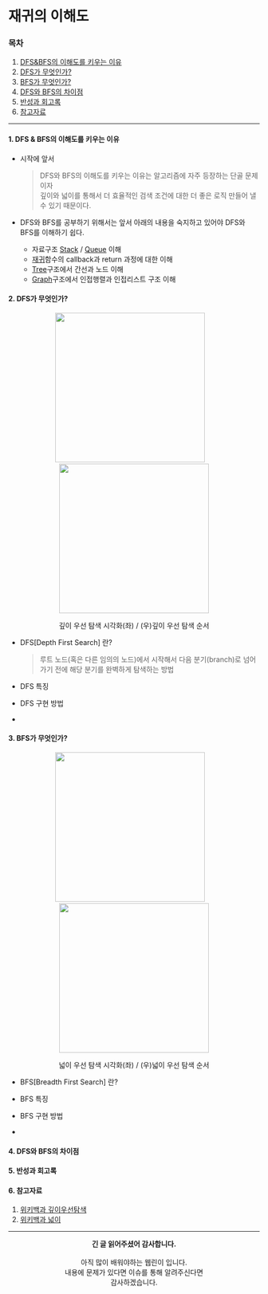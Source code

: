 # 재귀의 이해도

### 목차
1. [DFS&BFS의 이해도를 키우는 이유](https://github.com/hongcoding94/Daily-Coding-Test-java/blob/main/%EC%95%8C%EA%B3%A0%EB%A6%AC%EC%A6%98%20%ED%9A%8C%EA%B3%A0%EB%A1%9D/010.%20DFS&BFS%EC%9D%98%20%EC%9D%B4%ED%95%B4%EB%8F%84.md#1-dfs--bfs%EC%9D%98-%EC%9D%B4%ED%95%B4%EB%8F%84%EB%A5%BC-%ED%82%A4%EC%9A%B0%EB%8A%94-%EC%9D%B4%EC%9C%A0)
2. [DFS가 무엇인가?](https://github.com/hongcoding94/Daily-Coding-Test-java/blob/main/%EC%95%8C%EA%B3%A0%EB%A6%AC%EC%A6%98%20%ED%9A%8C%EA%B3%A0%EB%A1%9D/010.%20DFS&BFS%EC%9D%98%20%EC%9D%B4%ED%95%B4%EB%8F%84.md#2-dfs%EA%B0%80-%EB%AC%B4%EC%97%87%EC%9D%B8%EA%B0%80)
3. [BFS가 무엇인가?](https://github.com/hongcoding94/Daily-Coding-Test-java/blob/main/%EC%95%8C%EA%B3%A0%EB%A6%AC%EC%A6%98%20%ED%9A%8C%EA%B3%A0%EB%A1%9D/010.%20DFS&BFS%EC%9D%98%20%EC%9D%B4%ED%95%B4%EB%8F%84.md#3-bfs%EA%B0%80-%EB%AC%B4%EC%97%87%EC%9D%B8%EA%B0%80)
4. [DFS와 BFS의 차이점](https://github.com/hongcoding94/Daily-Coding-Test-java/blob/main/%EC%95%8C%EA%B3%A0%EB%A6%AC%EC%A6%98%20%ED%9A%8C%EA%B3%A0%EB%A1%9D/010.%20DFS&BFS%EC%9D%98%20%EC%9D%B4%ED%95%B4%EB%8F%84.md#4-dfs%EC%99%80-bfs%EC%9D%98-%EC%B0%A8%EC%9D%B4%EC%A0%90)
5. [반성과 회고록](https://github.com/hongcoding94/Daily-Coding-Test-java/blob/main/%EC%95%8C%EA%B3%A0%EB%A6%AC%EC%A6%98%20%ED%9A%8C%EA%B3%A0%EB%A1%9D/010.%20DFS&BFS%EC%9D%98%20%EC%9D%B4%ED%95%B4%EB%8F%84.md#5-%EB%B0%98%EC%84%B1%EA%B3%BC-%ED%9A%8C%EA%B3%A0%EB%A1%9D)
6. [참고자료](https://github.com/hongcoding94/Daily-Coding-Test-java/blob/main/%EC%95%8C%EA%B3%A0%EB%A6%AC%EC%A6%98%20%ED%9A%8C%EA%B3%A0%EB%A1%9D/010.%20DFS&BFS%EC%9D%98%20%EC%9D%B4%ED%95%B4%EB%8F%84.md#6-%EC%B0%B8%EA%B3%A0%EC%9E%90%EB%A3%8C)

---

#### 1. DFS & BFS의 이해도를 키우는 이유

- 시작에 앞서
  > DFS와 BFS의 이해도를 키우는 이유는 알고리즘에 자주 등장하는 단골 문제이자<br/>
  > 깊이와 넓이를 통해서 더 효율적인 검색 조건에 대한 더 좋은 로직 만들어 낼 수 있기 때문이다.

- DFS와 BFS를 공부하기 위해서는 앞서 아래의 내용을 숙지하고 있어야 DFS와 BFS를 이해하기 쉽다.
  - 자료구조 [Stack](https://github.com/hongcoding94/Daily-Coding-Test-java/blob/main/%EC%95%8C%EA%B3%A0%EB%A6%AC%EC%A6%98%20%ED%9A%8C%EA%B3%A0%EB%A1%9D/007.%20Stack%EC%9D%98%20%EC%9D%B4%ED%95%B4%EB%8F%84.md) / [Queue](https://github.com/hongcoding94/Daily-Coding-Test-java/blob/main/%EC%95%8C%EA%B3%A0%EB%A6%AC%EC%A6%98%20%ED%9A%8C%EA%B3%A0%EB%A1%9D/006.%20Queue%EC%9D%98%20%EC%9D%B4%ED%95%B4%EB%8F%84.md) 이해
  - [재귀](https://github.com/hongcoding94/Daily-Coding-Test-java/blob/main/%EC%95%8C%EA%B3%A0%EB%A6%AC%EC%A6%98%20%ED%9A%8C%EA%B3%A0%EB%A1%9D/009.%20%EC%9E%AC%EA%B7%80%EC%9D%98%20%EC%9D%B4%ED%95%B4%EB%8F%84.md)함수의 callback과 return 과정에 대한 이해
  - [Tree](https://github.com/hongcoding94/Daily-Coding-Test-java/blob/main/%EC%95%8C%EA%B3%A0%EB%A6%AC%EC%A6%98%20%ED%9A%8C%EA%B3%A0%EB%A1%9D/004.%20Tree%EC%9D%98%20%EC%9D%B4%ED%95%B4%EB%8F%84.md)구조에서 간선과 노드 이해
  - [Graph](https://github.com/hongcoding94/Daily-Coding-Test-java/blob/main/%EC%95%8C%EA%B3%A0%EB%A6%AC%EC%A6%98%20%ED%9A%8C%EA%B3%A0%EB%A1%9D/005.%20Graph%EC%9D%98%20%EC%9D%B4%ED%95%B4%EB%8F%84.md)구조에서 인접행렬과 인접리스트 구조 이해

#### 2. DFS가 무엇인가?

<div align="center">
  <img src="https://upload.wikimedia.org/wikipedia/commons/7/7f/Depth-First-Search.gif" width="300" height="" />
  &nbsp; &nbsp;
  <img src="https://user-images.githubusercontent.com/66407386/187103543-7e717092-b049-4e48-b3b2-2364621cff85.png" width="300" height="300" />
  <p>깊이 우선 탐색 시각화(좌) / (우)깊이 우선 탐색 순서</p>
</div>

- DFS[Depth First Search] 란? 
  > 루트 노드(혹은 다른 임의의 노드)에서 시작해서 다음 분기(branch)로 넘어가기 전에 해당 분기를 완벽하게 탐색하는 방법<br/>
  > 

- DFS 특징



- DFS 구현 방법


- 

#### 3. BFS가 무엇인가?

<div align="center">
  <img src="https://upload.wikimedia.org/wikipedia/commons/4/46/Animated_BFS.gif" width="300" height="300" />
  &nbsp; &nbsp;
  <img src="https://user-images.githubusercontent.com/66407386/187103809-ab1f3056-7193-41c5-87cd-4ca6ed836635.png" width="300" height="300" />
  <p>넓이 우선 탐색 시각화(좌) / (우)넓이 우선 탐색 순서</p>
</div>

- BFS[Breadth First Search] 란?


- BFS 특징


- BFS 구현 방법


- 

#### 4. DFS와 BFS의 차이점


#### 5. 반성과 회고록


#### 6. 참고자료
1. [위키백과 깊이우선탐색](https://ko.wikipedia.org/wiki/%EA%B9%8A%EC%9D%B4_%EC%9A%B0%EC%84%A0_%ED%83%90%EC%83%89)
2. [위키백과 넓이](https://ko.wikipedia.org/wiki/%EB%84%88%EB%B9%84_%EC%9A%B0%EC%84%A0_%ED%83%90%EC%83%89)

---
<div align="center">
  <b>긴 글 읽어주셨어 감사합니다.</b><br/><br/>
  아직 많이 배워야하는 웹린이 입니다.<br/>
  내용에 문제가 있다면 이슈를 통해 알려주신다면 <br>
  감사하겠습니다.
</div>
